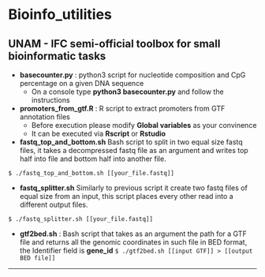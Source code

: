 # Bioinfo_utilities

## UNAM - IFC semi-official toolbox for small bioinformatic tasks

- __basecounter.py__ : python3 script for nucleotide composition and CpG percentage on a given DNA sequence
  - On a console type __python3 basecounter.py__ and follow the instructions
- __promoters_from_gtf.R__ : R script to extract promoters from GTF annotation files 
  - Before execution please modify __Global variables__ as your convinence
  - It can be executed via __Rscript__ or __Rstudio__
- __fastq_top_and_bottom.sh__ Bash script to split in two equal size fastq files, it takes a decompressed fastq file as an argument and writes top half into file and bottom half into another file.

`$ ./fastq_top_and_bottom.sh [[your_file.fastq]]`

- __fastq_splitter.sh__ Similarly to previous script it create two fastq files of equal size from an input, this script places every other read into a different output files.

`$ ./fastq_splitter.sh [[your_file.fastq]]`

- __gtf2bed.sh__ : Bash script that takes as an argument the path for a GTF file and returns all the genomic coordinates in such file in BED format, the Identifier field is **gene_id**
`$ ./gtf2bed.sh [[input GTF]] > [[output BED file]]`

___
